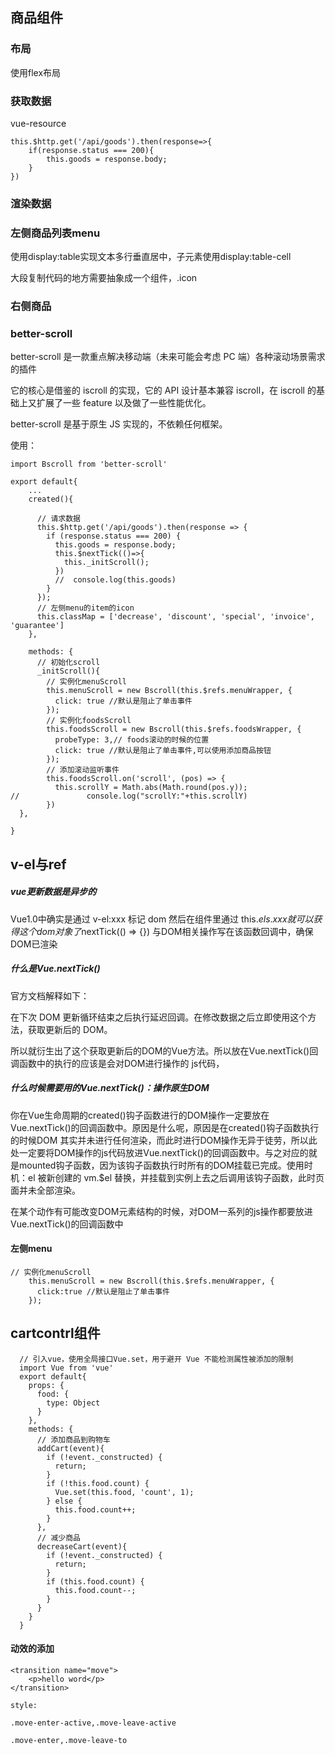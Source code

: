 ## 商品组件

### 布局

使用flex布局

### 获取数据

vue-resource

	this.$http.get('/api/goods').then(response=>{
		if(response.status === 200){
			this.goods = response.body;		
		}
	})

### 渲染数据


### 左侧商品列表menu

使用display:table实现文本多行垂直居中，子元素使用display:table-cell

大段复制代码的地方需要抽象成一个组件，.icon

### 右侧商品

### better-scroll

better-scroll 是一款重点解决移动端（未来可能会考虑 PC 端）各种滚动场景需求的插件

它的核心是借鉴的 iscroll 的实现，它的 API 设计基本兼容 iscroll，在 iscroll 的基础上又扩展了一些 feature 以及做了一些性能优化。

better-scroll 是基于原生 JS 实现的，不依赖任何框架。

使用：

	import Bscroll from 'better-scroll'
	
	export default{
		...
	    created(){

	      // 请求数据
	      this.$http.get('/api/goods').then(response => {
	        if (response.status === 200) {
	          this.goods = response.body;
	          this.$nextTick(()=>{
	            this._initScroll();
	          })
	          //  console.log(this.goods)
	        }
	      });
	      // 左侧menu的item的icon
	      this.classMap = ['decrease', 'discount', 'special', 'invoice', 'guarantee']
	    },

	    methods: {
	      // 初始化scroll
	      _initScroll(){
	        // 实例化menuScroll
	        this.menuScroll = new Bscroll(this.$refs.menuWrapper, {
	          click: true //默认是阻止了单击事件
	        });
	        // 实例化foodsScroll
	        this.foodsScroll = new Bscroll(this.$refs.foodsWrapper, {
	          probeType: 3,// foods滚动的时候的位置
	          click: true //默认是阻止了单击事件,可以使用添加商品按钮
	        });
	        // 添加滚动监听事件
	        this.foodsScroll.on('scroll', (pos) => {
	          this.scrollY = Math.abs(Math.round(pos.y));
	//               console.log("scrollY:"+this.scrollY)
	        })
      },

	}

## v-el与ref

##### vue更新数据是异步的

Vue1.0中确实是通过 v-el:xxx 标记 dom 然后在组件里通过 this.$els.xxx 就可以获得这个 dom 对象了$nextTick(() => {}) 与DOM相关操作写在该函数回调中，确保DOM已渲染

##### 什么是Vue.nextTick()

官方文档解释如下：

在下次 DOM 更新循环结束之后执行延迟回调。在修改数据之后立即使用这个方法，获取更新后的 DOM。

所以就衍生出了这个获取更新后的DOM的Vue方法。所以放在Vue.nextTick()回调函数中的执行的应该是会对DOM进行操作的 js代码，

##### 什么时候需要用的Vue.nextTick()：操作原生DOM

你在Vue生命周期的created()钩子函数进行的DOM操作一定要放在Vue.nextTick()的回调函数中。原因是什么呢，原因是在created()钩子函数执行的时候DOM 其实并未进行任何渲染，而此时进行DOM操作无异于徒劳，所以此处一定要将DOM操作的js代码放进Vue.nextTick()的回调函数中。与之对应的就是mounted钩子函数，因为该钩子函数执行时所有的DOM挂载已完成。使用时机：el 被新创建的 vm.$el 替换，并挂载到实例上去之后调用该钩子函数，此时页面并未全部渲染。

在某个动作有可能改变DOM元素结构的时候，对DOM一系列的js操作都要放进Vue.nextTick()的回调函数中


#### 左侧menu

    // 实例化menuScroll
        this.menuScroll = new Bscroll(this.$refs.menuWrapper, {
          click:true //默认是阻止了单击事件
        }); 

## cartcontrl组件
	
	  // 引入vue，使用全局接口Vue.set，用于避开 Vue 不能检测属性被添加的限制
	  import Vue from 'vue'
	  export default{
	    props: {
	      food: {
	        type: Object
	      }
	    },
	    methods: {
	      // 添加商品到购物车
	      addCart(event){
	        if (!event._constructed) {
	          return;
	        }
	        if (!this.food.count) {
	          Vue.set(this.food, 'count', 1);
	        } else {
	          this.food.count++;
	        }
	      },
	      // 减少商品
	      decreaseCart(event){
	        if (!event._constructed) {
	          return;
	        }
	        if (this.food.count) {
	          this.food.count--;
	        }
	      }
	    }
	  }

#### 动效的添加
	
	<transition name="move">
		<p>hello word</p>
	</transition>
	
	style:
	
	.move-enter-active,.move-leave-active
	
	.move-enter,.move-leave-to